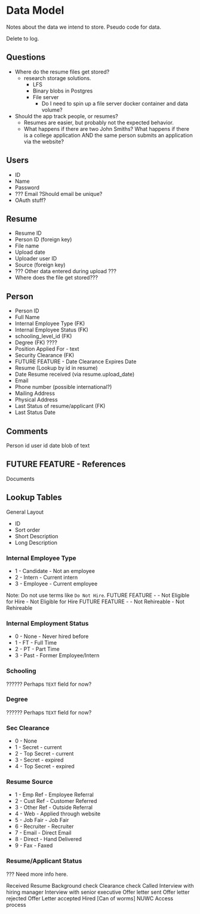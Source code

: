 # Data Model

Notes about the data we intend to store.  Pseudo code for data.

Delete to log.

## Questions

- Where do the resume files get stored?
  - research storage solutions.
    - LFS
    - Binary blobs in Postgres
    - File server
      - Do I need to spin up a file server docker container and data volume?
- Should the app track people, or resumes?
  - Resumes are easier, but probably not the expected behavior.
  - What happens if there are two John Smiths?  What happens if there is a college application AND the same person submits an application via the website?

## Users

- ID
- Name
- Password
- ??? Email ?Should email be unique?
- OAuth stuff?

## Resume

- Resume ID
- Person ID (foreign key)
- File name
- Upload date
- Uploader user ID
- Source (foreign key)
- ??? Other data entered during upload ???
- Where does the file get stored???

## Person

- Person ID
- Full Name
- Internal Employee Type (FK)
- Internal Employee Status (FK)
- schooling_level_id (FK)
- Degree (FK) ????
- Position Applied For - text
- Security Clearance (FK)
- FUTURE FEATURE - Date Clearance Expires Date
- Resume (Lookup by id in resume)
- Date Resume received (via resume.upload_date)
- Email
- Phone number (possible international?)
- Mailing Address
- Physical Address
- Last Status of resume/applicant (FK)
- Last Status Date

## Comments

Person id
user id
date
blob of text

## FUTURE FEATURE - References

Documents

## Lookup Tables

General Layout

- ID
- Sort order
- Short Description
- Long Description

### Internal Employee Type

- 1 - Candidate - Not an employee
- 2 - Intern - Current intern
- 3 - Employee - Current employee

Note: Do not use terms like `Do Not Hire`.
FUTURE FEATURE -  - Not Eligible for Hire - Not Eligible for Hire
FUTURE FEATURE -  - Not Rehireable - Not Rehireable

### Internal Employment Status

- 0 - None - Never hired before
- 1 - FT - Full Time
- 2 - PT - Part Time
- 3 - Past - Former Employee/Intern

### Schooling

??????  Perhaps `TEXT` field for now?

### Degree

??????  Perhaps `TEXT` field for now?

### Sec Clearance

- 0 - None
- 1 - Secret - current
- 2 - Top Secret - current
- 3 - Secret - expired
- 4 - Top Secret - expired

### Resume Source

- 1 - Emp Ref - Employee Referral
- 2 - Cust Ref - Customer Referred
- 3 - Other Ref - Outside Referral
- 4 - Web - Applied through website
- 5 - Job Fair - Job Fair
- 6 - Recruiter - Recruiter
- 7 - Email - Direct Email
- 8 - Direct - Hand Delivered
- 9 - Fax - Faxed

### Resume/Applicant Status

??? Need more info here.

Received Resume
Background check
Clearance check
Called
Interview with hiring manager
Interview with senior executive
Offer letter sent
Offer letter rejected
Offer Letter accepted
Hired
[Can of worms] NUWC Access process
